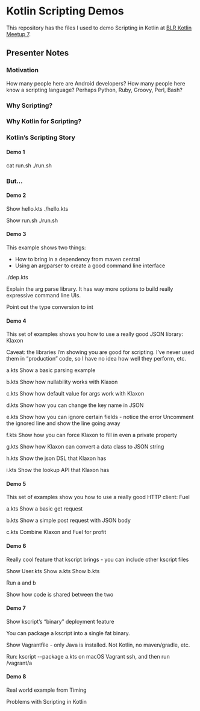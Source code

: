 # Kotlin Scripting Demos

This repository has the files I used to demo Scripting in Kotlin at [BLR Kotlin Meetup 7](https://www.meetup.com/BlrKotlin/events/252705874/).

## Presenter Notes

### Motivation

How many people here are Android developers?
How many people here know a scripting language? Perhaps Python, Ruby, Groovy, Perl, Bash?

### Why Scripting?

### Why Kotlin for Scripting?

### Kotlin’s Scripting Story

#### Demo 1
cat run.sh
./run.sh

### But… 

#### Demo 2
Show hello.kts
./hello.kts

Show run.sh
./run.sh

#### Demo 3
This example shows two things:

- How to bring in a dependency from maven central
- Using an argparser to create a good command line interface

./dep.kts

Explain the arg parse library. It has way more options to build really expressive command line UIs.

Point out the type conversion to int

#### Demo 4
This set of examples shows you how to use a really good JSON library: Klaxon

Caveat: the libraries I’m showing you are good for scripting. I’ve never used them in “production” code, so I have no idea how well they perform, etc.

a.kts
Show a basic parsing example

b.kts
Show how nullability works with Klaxon

c.kts
Show how default value for args work with Klaxon

d.kts
Show how you can change the key name in JSON

e.kts
Show how you can ignore certain fields  - notice the error
Uncomment the ignored line and show the line going away

f.kts
Show how you can force Klaxon to fill in even a private property

g.kts
Show how Klaxon can convert a data class to JSON string

h.kts
Show the json DSL that Klaxon has

i.kts
Show the lookup API that Klaxon has

#### Demo 5
This set of examples show you how to use a really good HTTP client: Fuel

a.kts
Show a basic get request

b.kts
Show a simple post request with JSON body

c.kts
Combine Klaxon and Fuel for profit

#### Demo 6
Really cool feature that kscript brings - you can include other kscript files

Show User.kts
Show a.kts
Show b.kts

Run a and b

Show how code is shared between the two

#### Demo 7

Show kscript’s “binary” deployment feature

You can package a kscript into a single fat binary.

Show Vagrantfile - only Java is installed. Not Kotlin, no maven/gradle, etc.

Run: kscript --package a.kts on macOS
Vagrant ssh, and then run /vagrant/a

#### Demo 8

Real world example from Timing

Problems with Scripting in Kotlin
